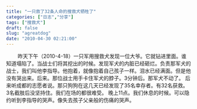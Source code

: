 ```yaml
---
title: "一只救了32条人命的搜救犬牺牲了"
categories: ["日志","分享"]
tags: ["搜救犬"]
draft: false
slug: "agreatdog"
date: "2010-04-30 02:21:00"
---
```


<p>&nbsp;&nbsp;&nbsp;&nbsp;&nbsp;&nbsp;&nbsp;&nbsp;昨天下午（2010-4-18）一只军用搜救犬发现一位大爷。它就钻进里面。谁知道塌陷了。当战士们将其挖出的时候。发现军犬的内脏已经砸烂。负责那军犬的战士，我们叫他李指导。他抱着，就像抱着自己孩子一样。泪水已经满面。但是他没有哭出来。后来。那位战士用手卡住军犬的脖子。3分钟后。那军犬不动了。 后来听成都的志愿者说。那只狗狗在这几天已经发现了35名幸存者。有32名获救。3名截肢后没坚持住。我们在场的都很难受。 晚上11点。我们休息的时候。可以隐约听到李指导的哭声。像失去孩子父亲般的伤痛的哭声。</p>
